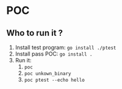 # POC

## Who to run it ?
1. Install test program: `go install ./ptest`
1. Install pass POC: `go install .`
1. Run it:
   1. `poc`
   1. `poc unkown_binary`
   1. `poc ptest --echo hello`